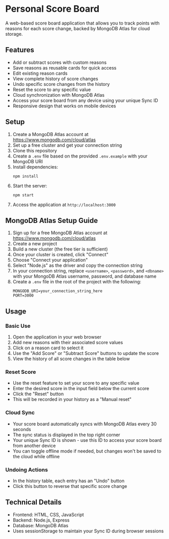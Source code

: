 # Personal Score Board

A web-based score board application that allows you to track points with reasons for each score change, backed by MongoDB Atlas for cloud storage.

## Features

- Add or subtract scores with custom reasons
- Save reasons as reusable cards for quick access
- Edit existing reason cards
- View complete history of score changes
- Undo specific score changes from the history
- Reset the score to any specific value
- Cloud synchronization with MongoDB Atlas
- Access your score board from any device using your unique Sync ID
- Responsive design that works on mobile devices

## Setup

1. Create a MongoDB Atlas account at https://www.mongodb.com/cloud/atlas
2. Set up a free cluster and get your connection string
3. Clone this repository
4. Create a `.env` file based on the provided `.env.example` with your MongoDB URI
5. Install dependencies:
   ```
   npm install
   ```
6. Start the server:
   ```
   npm start
   ```
7. Access the application at `http://localhost:3000`

## MongoDB Atlas Setup Guide

1. Sign up for a free MongoDB Atlas account at https://www.mongodb.com/cloud/atlas
2. Create a new project
3. Build a new cluster (the free tier is sufficient)
4. Once your cluster is created, click "Connect"
5. Choose "Connect your application"
6. Select "Node.js" as the driver and copy the connection string
7. In your connection string, replace `<username>`, `<password>`, and `<dbname>` with your MongoDB Atlas username, password, and database name
8. Create a `.env` file in the root of the project with the following:
   ```
   MONGODB_URI=your_connection_string_here
   PORT=3000
   ```

## Usage

### Basic Use
1. Open the application in your web browser
2. Add new reasons with their associated score values
3. Click on a reason card to select it
4. Use the "Add Score" or "Subtract Score" buttons to update the score
5. View the history of all score changes in the table below

### Reset Score
- Use the reset feature to set your score to any specific value
- Enter the desired score in the input field below the current score
- Click the "Reset" button
- This will be recorded in your history as a "Manual reset"

### Cloud Sync
- Your score board automatically syncs with MongoDB Atlas every 30 seconds
- The sync status is displayed in the top right corner
- Your unique Sync ID is shown - use this ID to access your score board from another device
- You can toggle offline mode if needed, but changes won't be saved to the cloud while offline

### Undoing Actions
- In the history table, each entry has an "Undo" button
- Click this button to reverse that specific score change

## Technical Details
- Frontend: HTML, CSS, JavaScript
- Backend: Node.js, Express
- Database: MongoDB Atlas
- Uses sessionStorage to maintain your Sync ID during browser sessions